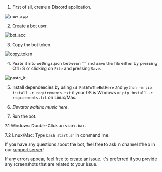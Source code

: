 1. First of all, create a Discord application.

![new_app](https://big.animetitti.es/i/S3u.gif)

2. Create a bot user.

![bot_acc](https://big.animetitti.es/i/TwH.gif)

3. Copy the bot token.

![copy_token](https://big.animetitti.es/i/KU0.gif)

4. Paste it into settings.json between `""` and save the file either by pressing Ctrl+S or clicking on `File` and pressing `Save`.

![paste_it](https://big.animetitti.es/i/Dv8.gif)

5. Install dependencies by using `cd PathToTheBotHere` and `python -m pip install -r requirements.txt` if your OS is Windows or `pip install -r requirements.txt` on Linux/Mac.

6. *Elevator waiting music here*.

7. Run the bot.
  
  7.1 Windows: Double-Click on `start.bat`.
  
  7.2 Linux/Mac: Type `bash start.sh` in command line.

If you have any questions about the bot, feel free to ask in channel #help in our [support server](https://discord.gg/f5nDpp6)!

If any errors appear, feel free to [create an issue](https://github.com/shivaco/Mari-bot/issues/new). It's preferred if you provide any screenshots that are related to your issue.
